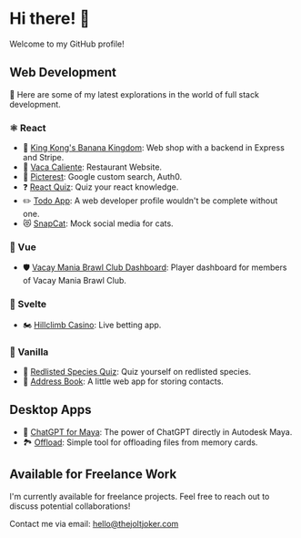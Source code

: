 # Hi there! 👋

Welcome to my GitHub profile!

## Web Development

🔭 Here are some of my latest explorations in the world of full stack development.

### ⚛️ React 

- 🍌 [King Kong's Banana Kingdom](https://github.com/thejoltjoker/FSU23D-checkout-session): Web shop with a backend in Express and Stripe.
- 🌮 [Vaca Caliente](https://github.com/thejoltjoker/FSU23D-the-restaurant): Restaurant Website.
- 📸 [Picterest](https://github.com/thejoltjoker/picterest): Google custom search, Auth0.
- ❓ [React Quiz](https://github.com/thejoltjoker/FSU23D-frameworks-react-quiz): Quiz your react knowledge.
- ✏️ [Todo App](https://github.com/thejoltjoker/react-todo-app): A web developer profile wouldn't be complete without one.
- 😻 [SnapCat](https://github.com/thejoltjoker/snapcat): Mock social media for cats.

### 💚 Vue

- 🛡️ [Vacay Mania Brawl Club Dashboard](https://github.com/thejoltjoker/vmbc-dashboard): Player dashboard for members of Vacay Mania Brawl Club.

### 🦾 Svelte

- 🏍️ [Hillclimb Casino](https://github.com/thejoltjoker/hillclimb-casino): Live betting app.

### 🍦 Vanilla

- 🦤 [Redlisted Species Quiz](https://github.com/thejoltjoker/redlisted-species-quiz): Quiz yourself on redlisted species.
- 👋 [Address Book](https://github.com/thejoltjoker/FSU23D-assignment-02): A little web app for storing contacts.

## Desktop Apps

- 💬 [ChatGPT for Maya](https://github.com/thejoltjoker/ChatGPTforMaya):  The power of ChatGPT directly in Autodesk Maya.
- 🏞️ [Offload](https://github.com/thejoltjoker/offload): Simple tool for offloading files from memory cards.

## Available for Freelance Work

I'm currently available for freelance projects. Feel free to reach out to discuss potential collaborations!

Contact me via email: <hello@thejoltjoker.com>

<!--
**thejoltjoker/thejoltjoker** is a ✨ _special_ ✨ repository because its `README.md` (this file) appears on your GitHub profile.

Here are some ideas to get you started:

- 🔭 I’m currently working on ...
- 🌱 I’m currently learning ...
- 👯 I’m looking to collaborate on ...
- 🤔 I’m looking for help with ...
- 💬 Ask me about ...
- 📫 How to reach me: ...
- 😄 Pronouns: ...
- ⚡ Fun fact: ...
-->
